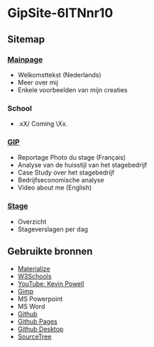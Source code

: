 # GipSite-6ITNnr10
## Sitemap
### [Mainpage](https://mathiasv-immalle.github.io/GipSite-6ITNnr10/index.html)
- Welkomsttekst (Nederlands)
- Meer over mij
- Enkele voorbeelden van mijn creaties
### School
- .xX/ Coming \Xx.
### [GIP](https://mathiasv-immalle.github.io/GipSite-6ITNnr10/gip.html)
- Reportage Photo du stage (Français)
- Analyse van de huisstijl van het stagebedrijf
- Case Study over het stagebedrijf
- Bedrijfseconomische analyse
- Video about me (English)
### [Stage](https://mathiasv-immalle.github.io/GipSite-6ITNnr10/stage.html)
- Overzicht
- Stageverslagen per dag
## Gebruikte bronnen
- [Materialize](http://materializecss.com/)
- [W3Schools](https://www.w3schools.com/)
- [YouTube: Kevin Powell](https://www.youtube.com/channel/UCJZv4d5rbIKd4QHMPkcABCw)
- [Gimp](https://www.gimp.org/)
- MS Powerpoint
- MS Word
- [Github](https://github.com/)
- [Github Pages](https://pages.github.com/)
- [Github Desktop](https://desktop.github.com/)
- [SourceTree](https://www.sourcetreeapp.com/)

